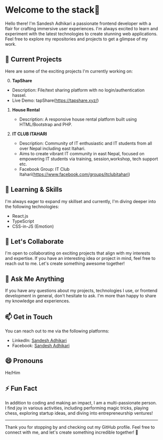 # Welcome to the stack👋

<!-- ![Profile Banner](https://your-image-url-here.jpg)  -->
 
Hello there! I'm Sandesh Adhikari a passionate frontend developer with a flair for crafting immersive user experiences. I'm always excited to learn and experiment with the latest technologies to create stunning web applications. Feel free to explore my repositories and projects to get a glimpse of my work.

## 🔭 Current Projects

Here are some of the exciting projects I'm currently working on:

0. **TapShare**
  - Description: File/text sharing platform with no login/authentication hassel.
  - Live Demo: tapShare(https://tapshare.xyz/) 

1. **House Rental**
   - Description: A responsive house rental platform built using HTML/Bootstrap and PHP.
   <!-- Demo: [Live Demo](https://project1-demo-url.com)
   - Repository: [Project1 Repository](https://github.com/your-username/project1) -->

2. **IT CLUB ITAHARI**
   - Description: Community of IT enthusiastic and IT students from all over Nepal including east Itahari.
   - Aims to create vibrant IT community in east Nepal, focused on empowering IT students via training, session,workshop, tech support etc. 
   - Facebook Group: IT Club Itahari(https://www.facebook.com/groups/itclubitahari)
  

## 🌱 Learning & Skills

I'm always eager to expand my skillset and currently, I'm diving deeper into the following technologies:

- React.js
- TypeScript
- CSS-in-JS (Emotion)

## 👯 Let's Collaborate

I'm open to collaborating on exciting projects that align with my interests and expertise. If you have an interesting idea or project in mind, feel free to reach out to me. Let's create something awesome together!

## 💬 Ask Me Anything

If you have any questions about my projects, technologies I use, or frontend development in general, don't hesitate to ask. I'm more than happy to share my knowledge and experiences.

## 📫 Get in Touch

You can reach out to me via the following platforms:

- LinkedIn: [Sandesh Adhikari](https://www.linkedin.com/in/your-username)
- Facebook: [Sandesh Adhikari](https://www.facebook.com/sandesh.adhikari.10485/)

## 😄 Pronouns

He/Him

## ⚡ Fun Fact

In addition to coding and making an impact, I am a multi-passionate person. I find joy in various activities, including performing magic tricks, playing chess, exploring startup ideas, and diving into entrepreneurship ventures!

---

Thank you for stopping by and checking out my GitHub profile. Feel free to connect with me, and let's create something incredible together! 🚀
